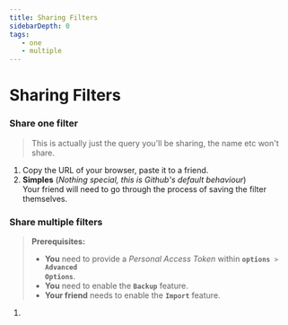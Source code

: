 ```yaml
---
title: Sharing Filters
sidebarDepth: 0
tags:
   - one
   - multiple
---
```


# Sharing Filters

### Share one filter
> This is actually just the query you'll be sharing, the name etc won't share.
1. Copy the URL of your browser, paste it to a friend.
1. **Simples** (_Nothing special, this is Github's default behaviour_)
   <br>Your friend will need to go through the process of saving the filter themselves.

### Share multiple filters
> **Prerequisites:**
> - **You** need to provide a _Personal Access Token_ within <code><b>options</b> > <b>Advanced Options</b></code>.
> - **You** need to enable the <code><b>Backup</b></code> <GsfBetaChip/> feature.
> - **Your friend** needs to enable the <code><b>Import</b></code> <GsfBetaChip/> feature.
1.
